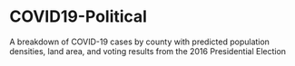 # COVID19-Political
A breakdown of COVID-19 cases by county with predicted population densities, land area, and voting results from the 2016 Presidential Election
